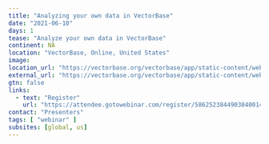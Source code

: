 ```yaml
---
title: "Analyzing your own data in VectorBase"
date: "2021-06-10"
days: 1
tease: "Analyze your own data in VectorBase"
continent: NA
location: "VectorBase, Online, United States"
image: 
location_url: "https://vectorbase.org/vectorbase/app/static-content/webinars.html"
external_url: "https://vectorbase.org/vectorbase/app/static-content/webinars.html#vect4"
gtn: false
links:
  - text: "Register"
    url: "https://attendee.gotowebinar.com/register/5862523844903840014"
contact: "Presenters"
tags: [ "webinar" ]
subsites: [global, us]
---
```

